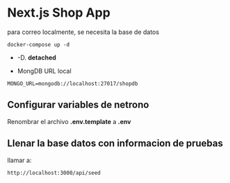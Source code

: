 # Next.js Shop App

para correo localmente, se necesita la base de datos

```
docker-compose up -d
```

- -D. **detached**

* MongDB URL local

```
MONGO_URL=mongodb://localhost:27017/shopdb
```

## Configurar variables de netrono

Renombrar el archivo **.env.template** a **.env**

## Llenar la base datos con informacion de pruebas

llamar a:

```
http://localhost:3000/api/seed
```
